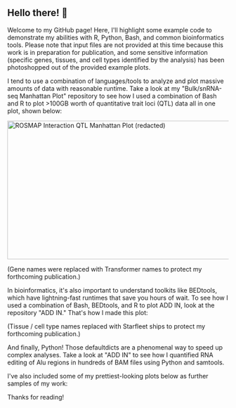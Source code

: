 ## Hello there! 👋

Welcome to my GitHub page! Here, I'll highlight some example code to demonstrate my abilities with R, Python, Bash, and common bioinformatics tools. Please note that input files are not provided at this time because this work is in preparation for publication, and some sensitive information (specific genes, tissues, and cell types identified by the analysis) has been photoshopped out of the provided example plots.

I tend to use a combination of languages/tools to analyze and plot massive amounts of data with reasonable runtime. Take a look at my "Bulk/snRNA-seq Manhattan Plot" repository to see how I used a combination of Bash and R to plot >100GB worth of quantitative trait loci (QTL) data all in one plot, shown below:

<img width="1373" height="315" alt="ROSMAP Interaction QTL Manhattan Plot (redacted)" src="https://github.com/user-attachments/assets/192b9069-a6c0-45c1-927c-897f02c0c7a4" />

(Gene names were replaced with Transformer names to protect my forthcoming publication.)

In bioinformatics, it's also important to understand toolkits like BEDtools, which have lightning-fast runtimes that save you hours of wait. To see how I used a combination of Bash, BEDtools, and R to plot ADD IN, look at the repository "ADD IN." That's how I made this plot:

(Tissue / cell type names replaced with Starfleet ships to protect my forthcoming publication.)

And finally, Python! Those defaultdicts are a phenomenal way to speed up complex analyses. Take a look at "ADD IN" to see how I quantified RNA editing of Alu regions in hundreds of BAM files using Python and samtools.

I've also included some of my prettiest-looking plots below as further samples of my work:

Thanks for reading!

<!--
**tcspencer01/tcspencer01** is a ✨ _special_ ✨ repository because its `README.md` (this file) appears on your GitHub profile.

Here are some ideas to get you started:

- 🔭 I’m currently working on ...
- 🌱 I’m currently learning ...
- 👯 I’m looking to collaborate on ...
- 🤔 I’m looking for help with ...
- 💬 Ask me about ...
- 📫 How to reach me: ...
- 😄 Pronouns: ...
- ⚡ Fun fact: ...
-->
